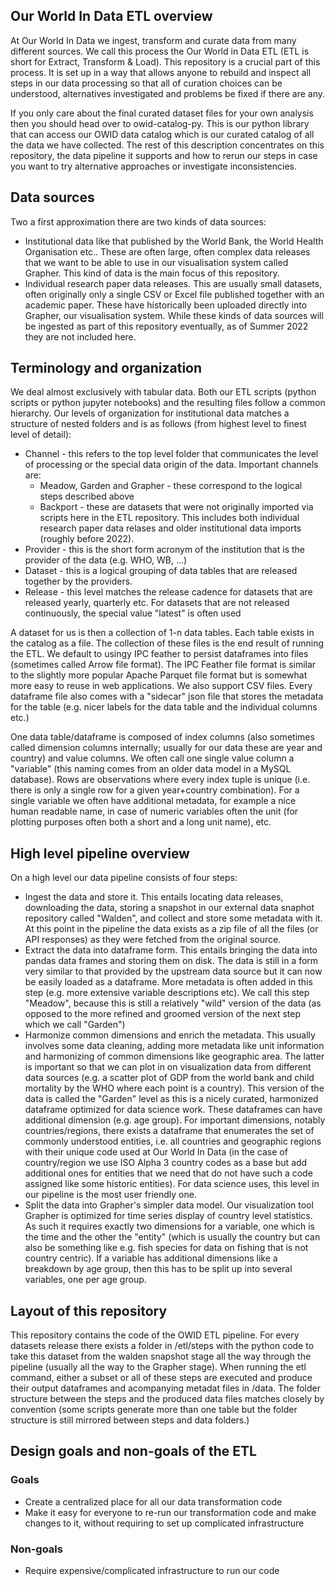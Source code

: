 ## Our World In Data ETL overview

At Our World In Data we ingest, transform and curate data from many different sources. We call this process the Our World in Data ETL (ETL is short for Extract, Transform & Load). This repository is a crucial part of this process. It is set up in a way that allows anyone to rebuild and inspect all steps in our data processing so that all of curation choices can be understood, alternatives investigated and problems be fixed if there are any.

If you only care about the final curated dataset files for your own analysis then you should head over to owid-catalog-py. This is our python library that can access our OWID data catalog which is our curated catalog of all the data we have collected. The rest of this description concentrates on this repository, the data pipeline it supports and how to rerun our steps in case you want to try alternative approaches or investigate inconsistencies.

## Data sources

Two a first approximation there are two kinds of data sources:
* Institutional data like that published by the World Bank, the World Health Organisation etc.. These are often large, often complex data releases that we want to be able to use in our visualisation system called Grapher. This kind of data is the main focus of this repository.
* Individual research paper data releases. This are usually small datasets, often originally only a single CSV or Excel file published together with an academic paper. These have historically been uploaded directly into Grapher, our visualisation system. While these kinds of data sources will be ingested as part of this repository eventually, as of Summer 2022 they are not included here.

## Terminology and organization

We deal almost exclusively with tabular data. Both our ETL scripts (python scripts or python jupyter notebooks) and the resulting files follow a common hierarchy. Our levels of organization for institutional data matches a structure of nested folders and is as follows (from highest level to finest level of detail):
* Channel - this refers to the top level folder that communicates the level of processing or the special data origin of the data. Important channels are:
  * Meadow, Garden and Grapher - these correspond to the logical steps described above
  * Backport - these are datasets that were not originally imported via scripts here in the ETL repository. This includes both individual research paper data relases and older institutional data imports (roughly before 2022).
* Provider - this is the short form acronym of the institution that is the provider of the data (e.g. WHO, WB, ...)
* Dataset - this is a logical grouping of data tables that are released together by the providers.
* Release - this level matches the release cadence for datasets that are released yearly, quarterly etc. For datasets that are not released continuously, the special value "latest" is often used

A dataset for us is then a collection of 1-n data tables. Each table exists in the catalog as a file. The collection of these files is the end result of running the ETL. We default to usingy IPC feather to persist dataframes into files (sometimes called Arrow file format). The IPC Feather file format is similar to the slightly more popular Apache Parquet file format but is somewhat more easy to reuse in web applications. We also support CSV files. Every dataframe file also comes with a "sidecar" json file that stores the metadata for the table (e.g. nicer labels for the data table and the individual columns etc.)

One data table/dataframe is composed of index columns (also sometimes called dimension columns internally; usually for our data these are year and country) and value columns. We often call one single value column a "variable" (this naming comes from an older data model in a MySQL database). Rows are observations where every index tuple is unique (i.e. there is only a single row for a given year+country combination). For a single variable we often have additional metadata, for example a nice human readable name, in case of numeric variables often the unit (for plotting purposes often both a short and a long unit name), etc.

## High level pipeline overview

On a high level our data pipeline consists of four steps:
* Ingest the data and store it. This entails locating data releases, downloading the data, storing a snapshot in our external data snaphot repository called "Walden", and collect and store some metadata with it. At this point in the pipeline the data exists as a zip file of all the files (or API responses) as they were fetched from the original source.
* Extract the data into dataframe form. This entails bringing the data into pandas data frames and storing them on disk. The data is still in a form very similar to that provided by the upstream data source but it can now be easily loaded as a dataframe. More metadata is often added in this step (e.g. more extensive variable descriptions etc). We call this step "Meadow", because this is still a relatively "wild" version of the data (as opposed to the more refined and groomed version of the next step which we call "Garden")
* Harmonize common dimensions and enrich the metadata. This usually involves some data cleaning, adding more metadata like unit information and harmonizing of common dimensions like geographic area. The latter is important so that we can plot in on visualization data from different data sources (e.g. a scatter plot of GDP from the world bank and child mortality by the WHO where each point is a country). This version of the data is called the "Garden" level as this is a nicely curated, harmonized dataframe optimized for data science work. These dataframes can have additional dimension (e.g. age group). For important dimensions, notably countries/regions, there exists a dataframe that enumerates the set of commonly understood entities, i.e. all countries and geographic regions with their unique code used at Our World In Data (in the case of country/region we use ISO Alpha 3 country codes as a base but add additional ones for entities that we need that do not have such a code assigned like some historic entities). For data science uses, this level in our pipeline is the most user friendly one.
* Split the data into Grapher's simpler data model. Our visualization tool Grapher is optimized for time series display of country level statistics. As such it requires exactly two dimensions for a variable, one which is the time and the other the "entity" (which is usually the country but can also be something like e.g. fish species for data on fishing that is not country centric). If a variable has additional dimensions like a breakdown by age group, then this has to be split up into several variables, one per age group.

## Layout of this repository

This repository contains the code of the OWID ETL pipeline. For every datasets release there exists a folder in /etl/steps with the python code to take this dataset from the walden snapshot stage all the way through the pipeline (usually all the way to the Grapher stage). When running the etl command, either a subset or all of these steps are executed and produce their output dataframes and acompanying metadat files in /data. The folder structure between the steps and the produced data files matches closely by convention (some scripts generate more than one table but the folder structure is still mirrored between steps and data folders.)

## Design goals and non-goals of the ETL

### Goals

* Create a centralized place for all our data transformation code
* Make it easy for everyone to re-run our transformation code and make changes to it, without requiring to set up complicated infrastructure

### Non-goals

* Require expensive/complicated infrastructure to run our code
